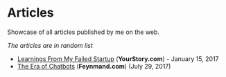 # Articles
Showcase of all articles published by me on the web.

_The articles are in random list_

* [Learnings From My Failed Startup](https://yourstory.com/mystory/37c7312798-learnings-from-my-fail) (**YourStory.com**) - January 15, 2017
* [The Era of Chatbots](https://feynmand.com/the-era-of-chatbots/) (**Feynmand.com**) (July 29, 2017)


